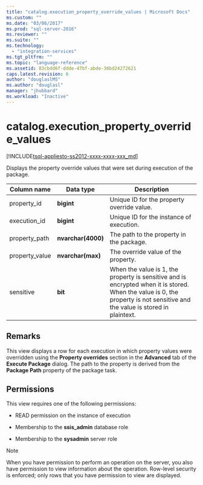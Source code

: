 ```yaml
---
title: "catalog.execution_property_override_values | Microsoft Docs"
ms.custom: ""
ms.date: "03/06/2017"
ms.prod: "sql-server-2016"
ms.reviewer: ""
ms.suite: ""
ms.technology: 
  - "integration-services"
ms.tgt_pltfrm: ""
ms.topic: "language-reference"
ms.assetid: 83cbdd6f-ddde-47bf-abde-36bd24272621
caps.latest.revision: 6
author: "douglaslMS"
ms.author: "douglasl"
manager: "jhubbard"
ms.workload: "Inactive"
---
```

# catalog.execution_property_override_values
[!INCLUDE[tsql-appliesto-ss2012-xxxx-xxxx-xxx_md](../../includes/tsql-appliesto-ss2012-xxxx-xxxx-xxx-md.md)]

  Displays the property override values that were set during execution of the package.  
  
|Column name|Data type|Description|  
|-----------------|---------------|-----------------|  
|property_id|**bigint**|Unique ID for the property override value.|  
|execution_id|**bigint**|Unique ID for the instance of execution.|  
|property_path|**nvarchar(4000)**|The path to the property in the package.|  
|property_value|**nvarchar(max)**|The override value of the property.|  
|sensitive|**bit**|When the value is 1, the property is sensitive and is encrypted when it is stored. When the value is 0, the property is not sensitive and the value is stored in plaintext.|  
  
## Remarks  
 This view displays a row for each execution in which property values were overridden using the **Property overrides** section in the **Advanced** tab of the **Execute Package** dialog. The path to the property is derived from the **Package Path** property of the package task.  
  
## Permissions  
 This view requires one of the following permissions:  
  
-   READ permission on the instance of execution  
  
-   Membership to the **ssis_admin** database role  
  
-   Membership to the **sysadmin** server role  
  
> [!NOTE]  
>  When you have permission to perform an operation on the server, you also have permission to view information about the operation. Row-level security is enforced; only rows that you have permission to view are displayed.  
  
  
